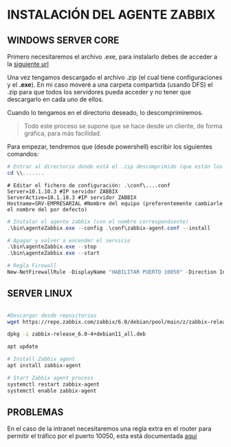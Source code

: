 # INSTALACIÓN DEL AGENTE ZABBIX

## WINDOWS SERVER CORE

Primero necesitaremos el archivo .exe, para instalarlo debes de acceder a la [siguiente url](https://www.zabbix.com/download_agents?version=6.0+LTS&release=6.0.18&os=Windows&os_version=Any&hardware=amd64&encryption=No+encryption&packaging=Archive&show_legacy=0)

Una vez tengamos descargado el archivo .zip (el cual tiene configuraciones y el **.exe**). En mi caso moveré a una carpeta compartida (usando DFS) el .zip para que todos los servidores pueda acceder y no tener que descargarlo en cada uno de ellos.

Cuando lo tengamos en el directorio deseado, lo descomprimiremos.

> Todo este proceso se supone que se hace desde un cliente, de forma gráfica, para más facilidad.

Para empezar, tendremos que (desde powershell) escribir los siguientes comandos:

```powershell
# Entrar al directorio donde está el .zip descomprimido (que están los directorios config y bin)
cd \\.......
```
```
# Editar el fichero de configuración: .\conf\....conf
Server=10.1.10.3 #IP servidor ZABBIX
ServerActive=10.1.10.3 #IP servidor ZABBIX
Hostname=SRV-EMPRESARIAL #Nombre del equipo (preferentemente cambiarle el nombre del por defecto)
```
```powershell
# Instalar el agente zabbix (con el nombre correspondiente)
.\bin\agenteZabbix.exe --config .\conf\zabbix-agent.conf --install

# Apagar y volver a encender el servicio
.\bin\agenteZabbix.exe --stop
.\bin\agenteZabbix.exe --start

# Regla Firewall
New-NetFirewallRule -DisplayName "HABILITAR PUERTO 10050" -Direction Inbound -Profile Any -LocalPort 10050 -Protocol TCP
```

## SERVER LINUX
```bash

#Descargar desde repositorios
wget https://repo.zabbix.com/zabbix/6.0/debian/pool/main/z/zabbix-release/zabbix-release_6.0-4+debian11_all.deb

dpkg -i zabbix-release_6.0-4+debian11_all.deb

apt update

# Install Zabbix agent
apt install zabbix-agent

# Start Zabbix agent process
systemctl restart zabbix-agent
systemctl enable zabbix-agent 
```

## PROBLEMAS

En el caso de la intranet necesitaremos una regla extra en el router para permitir el tráfico por el puerto 10050, esta está documentada [aquí](mikrotik/reglasFirewall.md#intranet-zabbix)